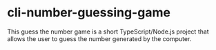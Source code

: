 # cli-number-guessing-game
This guess the number game is a short TypeScript/Node.js project that allows the user to guess the number generated by the computer.
